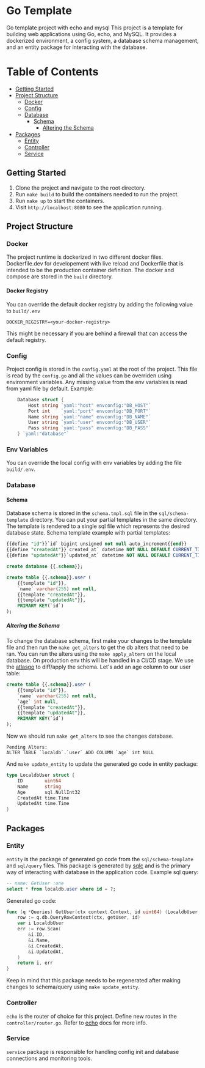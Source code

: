 # Go Template
Go template project with echo and mysql
This project is a template for building web applications using Go, echo, and MySQL. It provides a dockerized environment, a config system, a database schema management, and an entity package for interacting with the database.

# Table of Contents
- [Getting Started](#getting-started)
- [Project Structure](#project-structure)
    - [Docker](#docker)
    - [Config](#config)
    - [Database](#database)
        - [Schema](#schema)
            - [Altering the Schema](#altering-the-schema)
- [Packages](#packages)
    - [Entity](#entity)
    - [Controller](#controller)
    - [Service](#service)

## Getting Started
1. Clone the project and navigate to the root directory.
2. Run ``make build`` to build the containers needed to run the project.
3. Run ``make up`` to start the containers.
4. Visit ``http://localhost:8080`` to see the application running.

## Project Structure
### Docker
The project runtime is dockerized in two different docker files. Dockerfile.dev for developement with live reload and Dockerfile that is intended to be the production container definition. The docker and compose are stored in the ``build`` directory.
#### Docker Registry
You can override the default docker registry by adding the following value to ``build/.env``
```
DOCKER_REGISTRY=<your-docker-registry>

```
This might be necessary if you are behind a firewall that can access the default registry.
### Config 
Project config is stored in the ``config.yaml`` at the root of the project. This file is read by the ``config.go`` and all the values can be overriden using environment variables. Any missing value from the env variables is read from yaml file by default. Example:
```go
	Database struct {
		Host string `yaml:"host" envconfig:"DB_HOST"`
		Port int    `yaml:"port" envconfig:"DB_PORT"`
		Name string `yaml:"name" envconfig:"DB_NAME"`
		User string `yaml:"user" envconfig:"DB_USER"`
		Pass string `yaml:"pass" envconfig:"DB_PASS"`
	} `yaml:"database"`
```
### Env Variables
You can override the local config with env variables by adding the file ``build/.env``.
### Database
#### Schema
Database schema is stored in the ``schema.tmpl.sql`` file in the ``sql/schema-template`` directory. You can put your partial templates in the same directory. The template is rendered to a single sql file which represents the desired database state. Schema template example with partial templates:
```sql
{{define "id"}}`id` bigint unsigned not null auto_increment{{end}}
{{define "createdAt"}}`created_at` datetime NOT NULL DEFAULT CURRENT_TIMESTAMP{{end}}
{{define "updatedAt"}}`updated_at` datetime NOT NULL DEFAULT CURRENT_TIMESTAMP ON UPDATE CURRENT_TIMESTAMP{{end}}

create database {{.schema}};

create table {{.schema}}.user (
    {{template "id"}},
    `name` varchar(255) not null,
    {{template "createdAt"}},
    {{template "updatedAt"}},
    PRIMARY KEY(`id`)
);
```
##### Altering the Schema
To change the database schema, first make your changes to the template file and then run the ``make get_alters`` to get the db alters that need to be ran. You can run the alters using the ``make apply_alters`` on the local database. On production env this will be handled in a CI/CD stage. We use the [atlasgo](https://atlasgo.io) to diff/apply the schema.
Let's add an age column to our user table:
```sql
create table {{.schema}}.user (
    {{template "id"}},
    `name` varchar(255) not null,
    `age` int null,
    {{template "createdAt"}},
    {{template "updatedAt"}},
    PRIMARY KEY(`id`)
);
```
Now we should run ``make get_alters`` to see the changes database.
```
Pending Alters:
ALTER TABLE `localdb`.`user` ADD COLUMN `age` int NULL
```
And ``make update_entity`` to update the generated go code in entity package:

```go
type LocaldbUser struct {
	ID        uint64
	Name      string
	Age       sql.NullInt32
	CreatedAt time.Time
	UpdatedAt time.Time
}
```


## Packages
### Entity
``entity`` is the package of generated go code from the ``sql/schema-template`` and ``sql/query`` files. This package is generated by [sqlc](https://github.com/sqlc-dev/sqlc) and is the primary way of interacting with database in the application code. Example sql query:
```sql
-- name: GetUser :one
select * from localdb.user where id = ?;
```
Generated go code:
```go
func (q *Queries) GetUser(ctx context.Context, id uint64) (LocaldbUser, error) {
	row := q.db.QueryRowContext(ctx, getUser, id)
	var i LocaldbUser
	err := row.Scan(
		&i.ID,
		&i.Name,
		&i.CreatedAt,
		&i.UpdatedAt,
	)
	return i, err
}
```
Keep in mind that this package needs to be regenerated after making changes to schema/query using ``make update_entity``.
### Controller
``echo`` is the router of choice for this project. Define new routes in the ``controller/router.go``. Refer to [echo](https://echo.labstack.com) docs for more info.
### Service
``service`` package is responsible for handling config init and database connections and monitoring tools.
